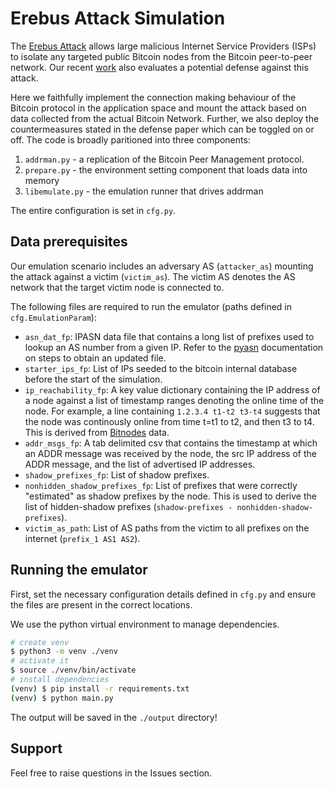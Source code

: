 # Erebus Attack Simulation
The [Erebus Attack](https://erebus-attack.comp.nus.edu.sg/) allows large malicious Internet Service Providers (ISPs) to isolate any targeted public Bitcoin nodes from the Bitcoin peer-to-peer network. Our recent [work](https://www.usenix.org/system/files/sec21fall-tran.pdf) also evaluates a potential defense against this attack.

Here we faithfully implement the connection making behaviour of the Bitcoin protocol in the application space and mount the attack based on data collected from the actual Bitcoin Network. Further, we also deploy the countermeasures stated in the defense paper which can be toggled on or off. The code is broadly paritioned into three components:
1. `addrman.py` - a replication of the Bitcoin Peer Management protocol.
2. `prepare.py` - the environment setting component that loads data into memory
2. `libemulate.py` - the emulation runner that drives addrman

The entire configuration is set in `cfg.py`.

## Data prerequisites
Our emulation scenario includes an adversary AS (`attacker_as`) mounting the attack against a victim (`victim_as`). The victim AS denotes the AS network that the target victim node is connected to.

The following files are required to run the emulator (paths defined in `cfg.EmulationParam`): 
- `asn_dat_fp`: IPASN data file that contains a long list of prefixes used to lookup an AS number from a given IP. Refer to the [pyasn](https://pypi.org/project/pyasn/) documentation on steps to obtain an updated file.
- `starter_ips_fp`: List of IPs seeded to the bitcoin internal database before the start of the simulation.
- `ip_reachability_fp`: A key value dictionary containing the IP address of a node against a list of timestamp ranges denoting the online time of the node. For example, a line containing `1.2.3.4 t1-t2 t3-t4` suggests that the node was continously online from time t=t1 to t2, and then t3 to t4. This is derived from [Bitnodes](https://bitnodes.io/) data.
- `addr_msgs_fp`: A tab delimited csv that contains the timestamp at which an ADDR message was received by the node, the src IP address of the ADDR message, and the list of advertised IP addresses.
- `shadow_prefixes_fp`: List of shadow prefixes.
- `nonhidden_shadow_prefixes_fp`: List of prefixes that were correctly "estimated" as shadow prefixes by the node. This is used to derive the list of hidden-shadow prefixes (`shadow-prefixes - nonhidden-shadow-prefixes`).
- `victim_as_path`: List of AS paths from the victim to all prefixes on the internet (`prefix_1 AS1 AS2`).

## Running the emulator
First, set the necessary configuration details defined in `cfg.py` and ensure the files are present in the correct locations.

We use the python virtual environment to manage dependencies.
```sh
# create venv
$ python3 -m venv ./venv
# activate it
$ source ./venv/bin/activate
# install dependencies
(venv) $ pip install -r requirements.txt
(venv) $ python main.py
```

The output will be saved in the `./output` directory!

## Support
Feel free to raise questions in the Issues section.
